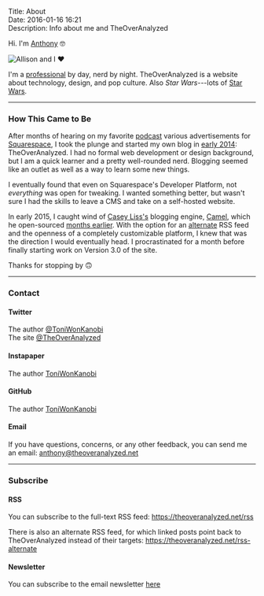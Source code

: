 Title: About  
Date: 2016-01-16 16:21  
Description: Info about me and TheOverAnalyzed  

Hi. I'm [Anthony][1] 🤓

![Allison and I ❤️][2]

I'm a [professional][3] by day, nerd by night. TheOverAnalyzed is a website about technology, design, and pop culture. Also <i>Star Wars</i>---lots of [Star Wars][4].

***
<!-- {.long} -->

### How This Came to Be

After months of hearing on my favorite [podcast][5] various advertisements for [Squarespace][6], I took the plunge and started my own blog in [early 2014][7]: TheOverAnalyzed. I had no formal web development or design background, but I am a quick learner and a pretty well-rounded nerd. Blogging seemed like an outlet as well as a way to learn some new things.

I eventually found that even on Squarespace's Developer Platform, not *everything* was open for tweaking. I wanted something better, but wasn't sure I had the skills to leave a CMS and take on a self-hosted website.

In early 2015, I caught wind of [Casey Liss's][8] blogging engine, [Camel][9], which he open-sourced [months earlier][10]. With the option for an [alternate][11] RSS feed and the openness of a completely customizable platform, I knew that was the direction I would eventually head. I procrastinated for a month before finally starting work on Version 3.0 of the site.

Thanks for stopping by 🙃

***
<!-- {.long} -->

### Contact

#### Twitter

The author [@ToniWonKanobi][12]  
The site [@TheOverAnalyzed][13]

#### Instapaper

The author [ToniWonKanobi][14]

#### GitHub

The author [ToniWonKanobi][15]

#### Email

If you have questions, concerns, or any other feedback, you can send me an email: <anthony@theoveranalyzed.net>

***
<!-- {.long} -->
  
### Subscribe

#### RSS

You can subscribe to the full-text RSS feed: <https://theoveranalyzed.net/rss>

There is also an alternate RSS feed, for which linked posts point back to TheOverAnalyzed instead of their targets: <https://theoveranalyzed.net/rss-alternate>

#### Newsletter

You can subscribe to the email newsletter [here][16]

[1]: http://www.twitter.com/toniwonkanobi "Me on Twitter"
[2]: https://d.pr/i/1d53F+ "Allison and I"
[3]: http://anthonycraigdds.com "My J-O-B job"
[4]: /tags/Star%20Wars "Posts tagged 'Star Wars'"
[5]: https://github.com/ToniWonKanobi "Me on GitHub"
[6]: http://www.squarespace.com "Likely the best stating point for aspiring bloggers"
[7]: https://twitter.com/TheOverAnalyzed/status/430233457029947392 "First post ever ❤️"
[8]: https://twitter.com/caseyliss "Casey Liss on Twitter"
[9]: https://github.com/cliss/camel "Camel on GitHub"
[10]: http://www.caseyliss.com/2014/5/2/camel-open-sourced "Casey Liss on making Camel open-sourced"
[11]: /rss-alternate "The alternate feed for TheOverAnalyzed, for which linked posts point back to TheOverAnalyzed instead of the external site"
[12]: http://www.twitter.com/toniwonkanobi "Me on Twitter"
[13]: http://www.twitter.com/theoveranalyzed "Twitter account for TheOverAnalyzed (occasional site updates, in addition to auto-postings)"
[14]: https://www.instapaper.com/p/ToniWonKanobi "Me on Instapaper"
[15]: https://github.com/ToniWonKanobi "Me on GitHub"
[16]: /newsletter "Subscribe to the email newsletter"

<style>
	main figure {
		margin: initial;
		width: 50%;
	}
</style>
